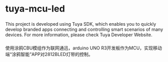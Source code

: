 # tuya-mcu-led
###
 This project is developed using Tuya SDK, which enables you to quickly develop
branded apps connecting and controlling smart scenarios of many devices.
For more information, please check Tuya Developer Website.

###
使用涂鸦CBU模组作为联网通迅，arduino UNO R3开发板作为MCU，实现移动端“涂鸦智能”APP对2812BLED灯带的控制。
